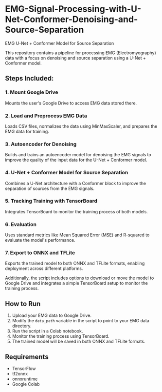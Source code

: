 # EMG-Signal-Processing-with-U-Net-Conformer-Denoising-and-Source-Separation

 
  EMG U-Net + Conformer Model for Source Separation

This repository contains a pipeline for processing EMG (Electromyography) data with a focus on denoising and source separation using a U-Net + Conformer model.

## Steps Included:

### 1. Mount Google Drive
Mounts the user's Google Drive to access EMG data stored there.

### 2. Load and Preprocess EMG Data
Loads CSV files, normalizes the data using MinMaxScaler, and prepares the EMG data for training.

### 3. Autoencoder for Denoising
Builds and trains an autoencoder model for denoising the EMG signals to improve the quality of the input data for the U-Net + Conformer model.

### 4. U-Net + Conformer Model for Source Separation
Combines a U-Net architecture with a Conformer block to improve the separation of sources from the EMG signals.

### 5. Tracking Training with TensorBoard
Integrates TensorBoard to monitor the training process of both models.

### 6. Evaluation
Uses standard metrics like Mean Squared Error (MSE) and R-squared to evaluate the model's performance.

### 7. Export to ONNX and TFLite
Exports the trained model to both ONNX and TFLite formats, enabling deployment across different platforms.

Additionally, the script includes options to download or move the model to Google Drive and integrates a simple TensorBoard setup to monitor the training process.

## How to Run

1. Upload your EMG data to Google Drive.
2. Modify the `data_path` variable in the script to point to your EMG data directory.
3. Run the script in a Colab notebook.
4. Monitor the training process using TensorBoard.
5. The trained model will be saved in both ONNX and TFLite formats.

## Requirements
- TensorFlow
- tf2onnx
- onnxruntime
- Google Colab
